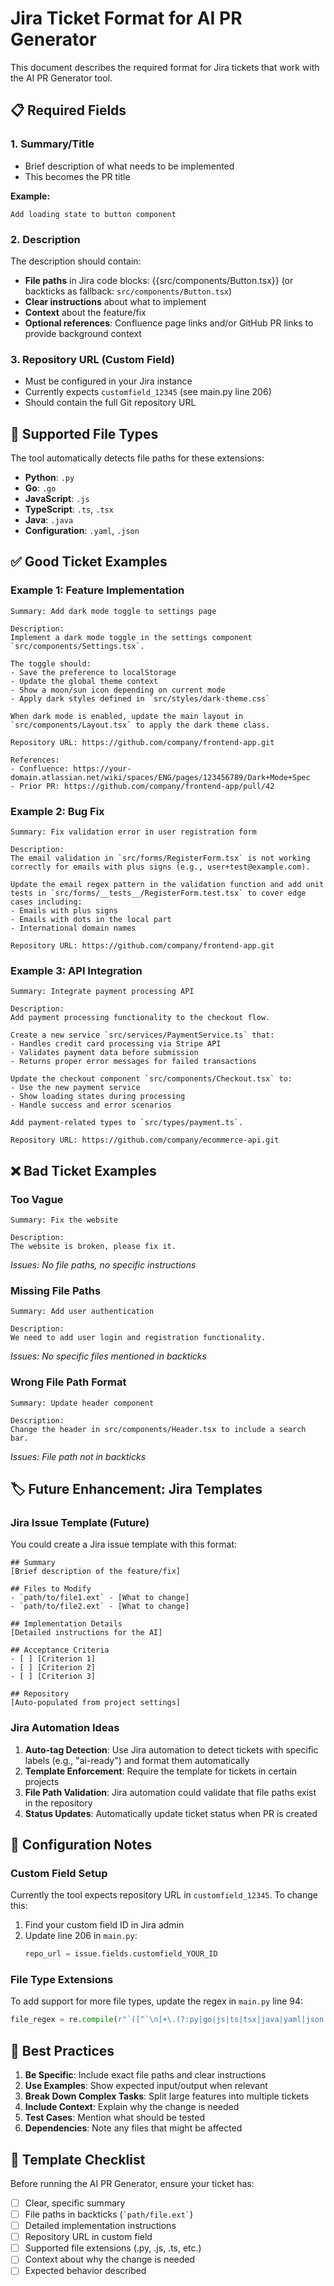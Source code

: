 # Jira Ticket Format for AI PR Generator

This document describes the required format for Jira tickets that work with the AI PR Generator tool.

## 📋 **Required Fields**

### **1. Summary/Title**
- Brief description of what needs to be implemented
- This becomes the PR title

**Example:**
```
Add loading state to button component
```

### **2. Description** 
The description should contain:
- **File paths** in Jira code blocks: {{src/components/Button.tsx}} (or backticks as fallback: `src/components/Button.tsx`)
- **Clear instructions** about what to implement
- **Context** about the feature/fix
 - **Optional references**: Confluence page links and/or GitHub PR links to provide background context

### **3. Repository URL (Custom Field)**
- Must be configured in your Jira instance
- Currently expects `customfield_12345` (see main.py line 206)
- Should contain the full Git repository URL

## 🎯 **Supported File Types**

The tool automatically detects file paths for these extensions:
- **Python**: `.py`
- **Go**: `.go` 
- **JavaScript**: `.js`
- **TypeScript**: `.ts`, `.tsx`
- **Java**: `.java`
- **Configuration**: `.yaml`, `.json`

## ✅ **Good Ticket Examples**

### **Example 1: Feature Implementation**
```
Summary: Add dark mode toggle to settings page

Description:
Implement a dark mode toggle in the settings component `src/components/Settings.tsx`.

The toggle should:
- Save the preference to localStorage
- Update the global theme context
- Show a moon/sun icon depending on current mode
- Apply dark styles defined in `src/styles/dark-theme.css`

When dark mode is enabled, update the main layout in `src/components/Layout.tsx` to apply the dark theme class.

Repository URL: https://github.com/company/frontend-app.git

References:
- Confluence: https://your-domain.atlassian.net/wiki/spaces/ENG/pages/123456789/Dark+Mode+Spec
- Prior PR: https://github.com/company/frontend-app/pull/42
```

### **Example 2: Bug Fix**
```
Summary: Fix validation error in user registration form

Description:
The email validation in `src/forms/RegisterForm.tsx` is not working correctly for emails with plus signs (e.g., user+test@example.com).

Update the email regex pattern in the validation function and add unit tests in `src/forms/__tests__/RegisterForm.test.tsx` to cover edge cases including:
- Emails with plus signs
- Emails with dots in the local part
- International domain names

Repository URL: https://github.com/company/frontend-app.git
```

### **Example 3: API Integration**
```
Summary: Integrate payment processing API

Description:
Add payment processing functionality to the checkout flow.

Create a new service `src/services/PaymentService.ts` that:
- Handles credit card processing via Stripe API
- Validates payment data before submission
- Returns proper error messages for failed transactions

Update the checkout component `src/components/Checkout.tsx` to:
- Use the new payment service
- Show loading states during processing
- Handle success and error scenarios

Add payment-related types to `src/types/payment.ts`.

Repository URL: https://github.com/company/ecommerce-api.git
```

## ❌ **Bad Ticket Examples**

### **Too Vague**
```
Summary: Fix the website

Description:
The website is broken, please fix it.
```
*Issues: No file paths, no specific instructions*

### **Missing File Paths**
```
Summary: Add user authentication

Description:
We need to add user login and registration functionality.
```
*Issues: No specific files mentioned in backticks*

### **Wrong File Path Format**
```
Summary: Update header component

Description:
Change the header in src/components/Header.tsx to include a search bar.
```
*Issues: File path not in backticks*

## 🏷️ **Future Enhancement: Jira Templates**

### **Jira Issue Template (Future)**
You could create a Jira issue template with this format:

```
## Summary
[Brief description of the feature/fix]

## Files to Modify
- `path/to/file1.ext` - [What to change]
- `path/to/file2.ext` - [What to change]

## Implementation Details
[Detailed instructions for the AI]

## Acceptance Criteria
- [ ] [Criterion 1]
- [ ] [Criterion 2]
- [ ] [Criterion 3]

## Repository
[Auto-populated from project settings]
```

### **Jira Automation Ideas**
1. **Auto-tag Detection**: Use Jira automation to detect tickets with specific labels (e.g., "ai-ready") and format them automatically
2. **Template Enforcement**: Require the template for tickets in certain projects
3. **File Path Validation**: Jira automation could validate that file paths exist in the repository
4. **Status Updates**: Automatically update ticket status when PR is created

## 🔧 **Configuration Notes**

### **Custom Field Setup**
Currently the tool expects repository URL in `customfield_12345`. To change this:

1. Find your custom field ID in Jira admin
2. Update line 206 in `main.py`:
   ```python
   repo_url = issue.fields.customfield_YOUR_ID
   ```

### **File Type Extensions**
To add support for more file types, update the regex in `main.py` line 94:
```python
file_regex = re.compile(r"`([^`\n]+\.(?:py|go|js|ts|tsx|java|yaml|json|YOUR_EXT))`")
```

## 🎯 **Best Practices**

1. **Be Specific**: Include exact file paths and clear instructions
2. **Use Examples**: Show expected input/output when relevant  
3. **Break Down Complex Tasks**: Split large features into multiple tickets
4. **Include Context**: Explain why the change is needed
5. **Test Cases**: Mention what should be tested
6. **Dependencies**: Note any files that might be affected

## 📖 **Template Checklist**

Before running the AI PR Generator, ensure your ticket has:

- [ ] Clear, specific summary
- [ ] File paths in backticks (`` `path/file.ext` ``)
- [ ] Detailed implementation instructions
- [ ] Repository URL in custom field
- [ ] Supported file extensions (.py, .js, .ts, etc.)
- [ ] Context about why the change is needed
- [ ] Expected behavior described